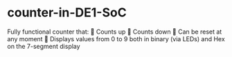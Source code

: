 # counter-in-DE1-SoC
Fully functional counter that: 🔼 Counts up 🔽 Counts down 🔄 Can be reset at any moment 🔢 Displays values from 0 to 9 both in binary (via LEDs) and Hex on the 7-segment display
